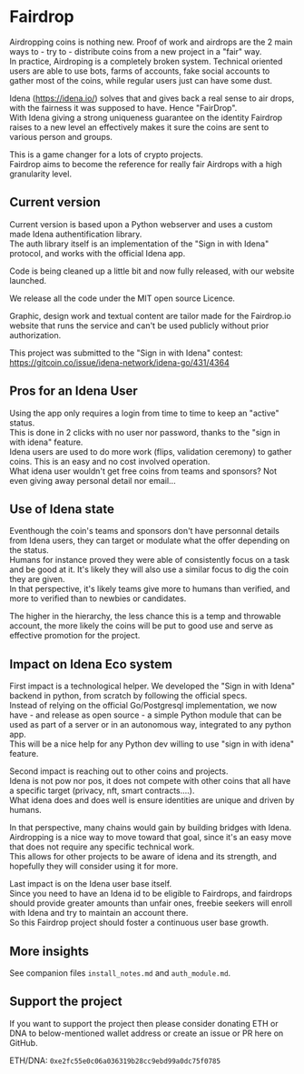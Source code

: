 # Fairdrop

Airdropping coins is nothing new. Proof of work and airdrops are the 2 main ways to - try to - distribute coins from a new project in a "fair" way.  
In practice, Airdroping is a completely broken system. Technical oriented users are able to use bots, farms of accounts, fake social accounts to gather most of the coins, while regular users just can have some dust. 

Idena (https://idena.io/) solves that and gives back a real sense to air drops, with the fairness it was supposed to have. Hence "FairDrop".  
With Idena giving a strong uniqueness guarantee on the identity Fairdrop raises to a new level an effectively makes it sure the coins are sent to various person and groups. 

This is a game changer for a lots of crypto projects.  
Fairdrop aims to become the reference for really fair Airdrops with a high granularity level.

## Current version

Current version is based upon a Python webserver and uses a custom made Idena authentification library.  
The auth library itself is an implementation of the "Sign in with Idena" protocol, and works with the official Idena app.

Code is being cleaned up a little bit and now fully released, with our website launched.

We release all the code under the MIT open source Licence.  

Graphic, design work and textual content are tailor made for the Fairdrop.io website that runs the service and can't be used publicly without prior authorization.

This project was submitted to the "Sign in with Idena" contest: https://gitcoin.co/issue/idena-network/idena-go/431/4364


## Pros for an Idena User
Using the app only requires a login from time to time to keep an "active" status.  
This is done in 2 clicks with no user nor password, thanks to the "sign in with idena" feature.  
Idena users are used to do more work (flips, validation ceremony) to gather coins. This is an easy and no cost involved operation.  
What idena user wouldn't get free coins from teams and sponsors? Not even giving away personal detail nor email...

## Use of Idena state
Eventhough the coin's teams and sponsors don't have personnal details from Idena users, they can target or modulate what the offer depending on the status.  
Humans for instance proved they were able of consistently focus on a task and be good at it. It's likely they will also use a similar focus to dig the coin they are given.  
In that perspective, it's likely teams give more to humans than verified, and more to verified than to newbies or candidates.

The higher in the hierarchy, the less chance this is a temp and throwable account, the more likely the coins will be put to good use and serve as effective promotion for the project.

## Impact on Idena Eco system
First impact is a technological helper. We developed the "Sign in with Idena" backend in python, from scratch by following the official specs.  
Instead of relying on the official Go/Postgresql implementation, we now have - and release as open source - a simple Python module that can be used as part of a server or in an autonomous way, integrated to any python app.  
This will be a nice help for any Python dev willing to use "sign in with idena" feature.  

Second impact is reaching out to other coins and projects.  
Idena is not pow nor pos, it does not compete with other coins that all have a specific target (privacy, nft, smart contracts....).  
What idena does and does well is ensure identities are unique and driven by humans.

In that perspective, many chains would gain by building bridges with Idena.  
Airdropping is a nice way to move toward that goal, since it's an easy move that does not require any specific technical work.  
This allows for other projects to be aware of idena and its strength, and hopefully they will consider using it for more.  

Last impact is on the Idena user base itself.  
Since you need to have an Idena id to be eligible to Fairdrops, and fairdrops should provide greater amounts than unfair ones, freebie seekers will enroll with Idena and try to maintain an account there.  
So this Fairdrop project should foster a continuous user base growth.

## More insights
See companion files `install_notes.md` and `auth_module.md`.

## Support the project
If you want to support the project then please consider donating ETH or DNA to below-mentioned wallet address or create an issue or PR here on GitHub.

ETH/DNA: `0xe2fc55e0c06a036319b28cc9ebd99a0dc75f0785`
